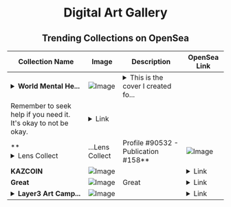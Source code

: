 <div align="center">

# Digital Art Gallery

## Trending Collections on OpenSea

| Collection Name                       | Image                                                                                     | Description                       | OpenSea Link                                                                                          |
|---------------------------------------|-------------------------------------------------------------------------------------------|-----------------------------------|--------------------------------------------------------------------------------------------------------|
| **<details><summary>World Mental He...</summary>World Mental Health Day</details>** | ![Image](https://i.seadn.io/s/raw/files/55021d414292939c6fd3224b40d9aaba.png?w=500&auto=format?w=200&auto=format) | <details><summary>This is the cover I created fo...</summary>This is the cover I created for World Mental Health Day.
Remember to seek help if you need it. It's okay to not be okay.</details> | <details><summary>Link</summary>[World Mental Health Day](https://opensea.io/collection/world-mental-health-day)</details> |
| **<details><summary>Lens Collect | ...</summary>Lens Collect | Profile #90532 - Publication #158</details>** | ![Image](https://i.seadn.io/s/raw/files/6cd75ba7e774e4e2aa08890b6d32bf1b.png?w=500&auto=format?w=200&auto=format) |  | <details><summary>Link</summary>[Lens Collect | Profile #90532 - Publication #158](https://opensea.io/collection/lens-collect-profile-90532-publication-158)</details> |
| **KAZCOIN** | ![Image](https://i.seadn.io/s/raw/files/e644ec012b23ce9116360e331c449667.png?w=500&auto=format?w=200&auto=format) |  | <details><summary>Link</summary>[KAZCOIN](https://opensea.io/collection/kazcoin)</details> |
| **Great** | ![Image](https://i.seadn.io/s/raw/files/14f7d666111a721b6a88345e062a2460.gif?w=500&auto=format?w=200&auto=format) | Great  | <details><summary>Link</summary>[Great](https://opensea.io/collection/great-108)</details> |
| **<details><summary>Layer3 Art Camp...</summary>Layer3 Art Campaign: Diaspora Dreamscape 4</details>** | ![Image](https://i.seadn.io/s/raw/files/9e027eaac86ed1ad7cc632e15b65ff69.jpg?w=500&auto=format?w=200&auto=format) |  | <details><summary>Link</summary>[Layer3 Art Campaign: Diaspora Dreamscape 4](https://opensea.io/collection/layer3-art-campaign-diaspora-dreamscape-4)</details> |

</div>